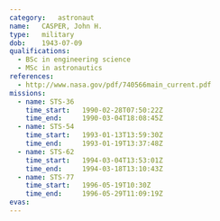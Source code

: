 ```yaml
---
category:	astronaut
name:	CASPER, John H.
type:	military
dob:	1943-07-09
qualifications:
  - BSc in engineering science
  - MSc in astronautics
references:
  - http://www.nasa.gov/pdf/740566main_current.pdf
missions:
  - name: STS-36
    time_start:   1990-02-28T07:50:22Z
    time_end:     1990-03-04T18:08:45Z
  - name: STS-54
    time_start:   1993-01-13T13:59:30Z
    time_end:     1993-01-19T13:37:48Z
  - name: STS-62
    time_start:   1994-03-04T13:53:01Z
    time_end:     1994-03-18T13:10:43Z
  - name: STS-77
    time_start:   1996-05-19T10:30Z
    time_end:     1996-05-29T11:09:19Z
evas:
---
```

